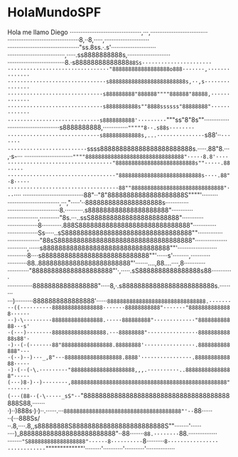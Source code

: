 # HolaMundoSPF
Hola me llamo Diego
········································,···,································ 
········································8,··8,·····,························· 
········································"ss.8ss.·.s'························· 
································,·····.ss8888888888s,························ 
································8.·s88888888888888`88Ss······················ 
································"888888888888888888o888·······,·············· 
·······························s888888888888888888888888s,··,s··············· 
······························s888888888"888888""""888888"88888,············· 
······························s8888888888s""8888ssssss"88888888"············· 
·····························s8888888888'·········`"""ss"8"8s""·············· 
·····························s8888888888,··············`"""""8··.s88s········ 
·····························s888888888888s,...···············`s88'··`······· 
·························`ssss888888888888888888888888s.·····.88"8.···,·s-··· 
···························`""""8888888888888888888888888888888"·····8.8'···· 
·································"8888888888888888888888888s""·····.88····· 
··································"88888888888888888888888888s····.88"·8····· 
···································88""88888888888888888888888888888"···`···· 
··································88"··"8"88888888888888888888S""""'········· 
·····························,···,"·····'··88888888888888888888s············· 
·····························8.··········.s888888888888888888888"············ 
·················,···········"8s.···..ssS88888888888888888888888"············ 
·················8···········.888S88888888888888888888888888888"············· 
·················Ss·····..sS888888888888888888888888888888888""·············· 
··················"88sS88888888888888888888888888888888888"·················· 
···········,······s888888888888888888888888888888888""'······················ 
···········8····s8888888888888888888888888888""'······s'·········,··········· 
···········88..888888888888888888888888"'·······....,88....····,8············ 
············"888888888888888888888"'·,·····.sS8888888888888888s88············ 
··············88888888888888888"·····8,·.s888888888888888888888888s.········· 
···)··········8888888888888888'······`8888888888888888888888888888888.······· 
··((··········8888888888888888·······88888888888"·······"88888888888888······ 
··)·\·········8888888888888888.·····888888888"·············"888888888888···s' 
·(···)········88888888888888888.···88888888"················888888888888s88'· 
·)··(·(·······88"8888888888888888.88888888'················.8888888888888"··· 
·(··)··)···_,8"···888888888888888888.8888'················.8888888888888····· 
·)·(··(·\.·········"88888888888888888888,,,.··········..888888888888888"····· 
(···)8·)··)········,8888888888888888888888888888888888888888888888888"······· 
(···(88··(·\·····_sS"··`"88888888888888888888888888888888888888888S88,······· 
·)··)888s·)·)··.······.···`8888888888888888888888888888888888888"'··`88······ 
··(···888Ss/··.8,····.8,,s88888888S888888888888888888888888S""········'······ 
····\)_8888888888888888888888888"··88········`88.········`88.················ 
········`"S888888888888888888"······8··········`8··········`8················ 
············`"""""""""""""'·········'···········'···········'················ 
``````````````````````````````````````` 